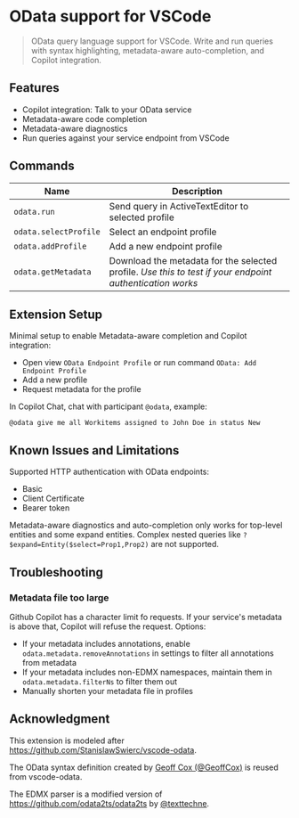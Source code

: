 # OData support for VSCode

> OData query language support for VSCode. Write and run queries with syntax highlighting, metadata-aware auto-completion, and Copilot integration.

## Features

- Copilot integration: Talk to your OData service
- Metadata-aware code completion
- Metadata-aware diagnostics
- Run queries against your service endpoint from VSCode

## Commands


| Name | Description |
| ----- | ----- |
| `odata.run`          | Send query in ActiveTextEditor to selected profile  |
| `odata.selectProfile` | Select an endpoint profile |
| `odata.addProfile` | Add a new endpoint profile |
| `odata.getMetadata` | Download the metadata for the selected profile. _Use this to test if your endpoint authentication works_ |


## Extension Setup

Minimal setup to enable Metadata-aware completion and Copilot integration:
- Open view `OData Endpoint Profile` or run command `OData: Add Endpoint Profile`
- Add a new profile
- Request metadata for the profile

In Copilot Chat, chat with participant `@odata`, example: 

```
@odata give me all Workitems assigned to John Doe in status New
```

## Known Issues and Limitations

Supported HTTP authentication with OData endpoints: 
- Basic
- Client Certificate
- Bearer token

Metadata-aware diagnostics and auto-completion only works for top-level entities and some expand entities. Complex nested queries like `?$expand=Entity($select=Prop1,Prop2)` are not supported. 

## Troubleshooting

### Metadata file too large

Github Copilot has a character limit fo requests. If your service's metadata is above that, Copilot will refuse the request. Options:
- If your metadata includes annotations, enable `odata.metadata.removeAnnotations` in settings to filter all annotations from metadata
- If your metadata includes non-EDMX namespaces, maintain them in `odata.metadata.filterNs` to filter them out
- Manually shorten your metadata file in profiles

## Acknowledgment

This extension is modeled after https://github.com/StanislawSwierc/vscode-odata.

The OData syntax definition created by [Geoff Cox (@GeoffCox)](https://github.com/GeoffCox) is reused from vscode-odata. 


The EDMX parser is a modified version of https://github.com/odata2ts/odata2ts by [@texttechne](https://github.com/texttechne).